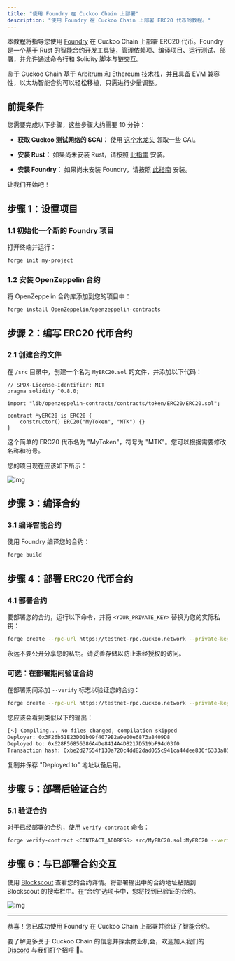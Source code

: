 ```yaml
---
title: "使用 Foundry 在 Cuckoo Chain 上部署"
description: "使用 Foundry 在 Cuckoo Chain 上部署 ERC20 代币的教程。"
---
```


本教程将指导您使用 [Foundry](https://book.getfoundry.sh/) 在 Cuckoo Chain 上部署 ERC20 代币。Foundry 是一个基于 Rust 的智能合约开发工具链，管理依赖项、编译项目、运行测试、部署，并允许通过命令行和 Solidity 脚本与链交互。

鉴于 Cuckoo Chain 基于 Arbitrum 和 Ethereum 技术栈，并且具备 EVM 兼容性，以太坊智能合约可以轻松移植，只需进行少量调整。

## 前提条件

您需要完成以下步骤，这些步骤大约需要 10 分钟：

- **获取 Cuckoo 测试网络的 $CAI：** 使用 [这个水龙头](https://cuckoo.network/portal/faucet/) 领取一些 CAI。

- **安装 Rust：** 如果尚未安装 Rust，请按照 [此指南](https://doc.rust-lang.org/book/ch01-01-installation.html) 安装。

- **安装 Foundry：** 如果尚未安装 Foundry，请按照 [此指南](https://book.getfoundry.sh/getting-started/installation) 安装。

让我们开始吧！

## 步骤 1：设置项目

### 1.1 初始化一个新的 Foundry 项目

打开终端并运行：

```bash
forge init my-project
```

### 1.2 安装 OpenZeppelin 合约

将 OpenZeppelin 合约库添加到您的项目中：

```bash
forge install OpenZeppelin/openzeppelin-contracts
```

## 步骤 2：编写 ERC20 代币合约

### 2.1 创建合约文件

在 `/src` 目录中，创建一个名为 `MyERC20.sol` 的文件，并添加以下代码：

```solidity
// SPDX-License-Identifier: MIT
pragma solidity ^0.8.0;

import "lib/openzeppelin-contracts/contracts/token/ERC20/ERC20.sol";

contract MyERC20 is ERC20 {
    constructor() ERC20("MyToken", "MTK") {}
}
```

这个简单的 ERC20 代币名为 "MyToken"，符号为 "MTK"。您可以根据需要修改名称和符号。

您的项目现在应该如下所示：

![img](https://cuckoo-network.b-cdn.net/using-hardhat-1.webp)

## 步骤 3：编译合约

### 3.1 编译智能合约

使用 Foundry 编译您的合约：

```bash
forge build
```

## 步骤 4：部署 ERC20 代币合约

### 4.1 部署合约

要部署您的合约，运行以下命令，并将 `<YOUR_PRIVATE_KEY>` 替换为您的实际私钥：

```bash
forge create --rpc-url https://testnet-rpc.cuckoo.network --private-key <YOUR_PRIVATE_KEY> src/MyERC20.sol:MyERC20
```

永远不要公开分享您的私钥。请妥善存储以防止未经授权的访问。

### 可选：在部署期间验证合约

在部署期间添加 `--verify` 标志以验证您的合约：

```bash
forge create --rpc-url https://testnet-rpc.cuckoo.network --private-key <YOUR_PRIVATE_KEY> src/MyERC20.sol:MyERC20 --verify --verifier blockscout --verifier-url https://testnet-scan.cuckoo.network/api\?
```

您应该会看到类似以下的输出：

```bash
[⠢] Compiling... No files changed, compilation skipped
Deployer: 0x3F26b51E23D01b09f4079B2a9e00e6873a8409D8
Deployed to: 0x628F56856386A4De8414A4D8217D519bF94d03f0
Transaction hash: 0xbe2d27554f130a720c4dd82dad055c941ca44dee836f6333a8507d76022c158
```

复制并保存 "Deployed to" 地址以备后用。

## 步骤 5：部署后验证合约

### 5.1 验证合约

对于已经部署的合约，使用 `verify-contract` 命令：

```bash
forge verify-contract <CONTRACT_ADDRESS> src/MyERC20.sol:MyERC20 --verifier blockscout --verifier-url https://testnet-scan.cuckoo.network/api\?
```

## 步骤 6：与已部署合约交互

使用 [Blockscout](https://testnet-scan.cuckoo.network/) 查看您的合约详情。将部署输出中的合约地址粘贴到 Blockscout 的搜索栏中。在“合约”选项卡中，您将找到已验证的合约。

![img](https://cuckoo-network.b-cdn.net/using-hardhat-2.webp)

---

恭喜！您已成功使用 Foundry 在 Cuckoo Chain 上部署并验证了智能合约。

要了解更多关于 Cuckoo Chain 的信息并探索商业机会，欢迎加入我们的 [Discord](https://cuckoo.network/dc) 与我们打个招呼 👋。
